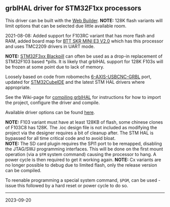 ## grblHAL driver for STM32F1xx processors

This driver can be built with the [Web Builder](http://svn.io-engineering.com:8080/?driver=STM32F1xx). __NOTE:__ 128K flash variants will limit options that can be selected due little available room.

2021-08-08: Added support for F103RC variant that has more flash and RAM, added board map for [BTT SKR MINI E3 V2.0](https://www.bigtree-tech.com/products/bigtreetech-skr-mini-e3-v2-0-32-bit-control-board-integrated-tmc2209-uart-for-ender-3.html) which has this processor and uses TMC2209 drivers in UART mode.

__NOTE:__ [STM32F3xx Blackpill](../STM32F3xx/README.md) can often be used as a drop-in replacement of STM32F103 based *pills. It is likely that grblHAL support for 128K F103s will be frozen at some point due to lack of memory.

Loosely based on code from robomechs [6-AXIS-USBCNC-GRBL](https://github.com/robomechs/6-AXIS-USBCNC-GRBL) port, updated for [STM32CubeIDE](https://www.st.com/en/development-tools/stm32cubeide.htm) and the latest STM HAL drivers where appropriate.

See the Wiki-page for [compiling grblHAL](https://github.com/grblHAL/core/wiki/Compiling-GrblHAL) for instructions for how to import the project, configure the driver and compile.

Available driver options can be found [here](Inc/my_machine.h).

__NOTE:__ F103 variant must have at least 128KB of flash, some chinese clones of F103C8 has 128K. The .ioc design file is not included as modifying the project via the designer requires a bit of cleanup after. The STM HAL is bypassed for all time critical code and to avoid bloat.  
__NOTE:__ The SD card plugin requires the SPI1 port to be remapped, disabling the JTAG/SWJ programming interfaces. This will be done on the first mount operation (via a `$FM` system command) causing the processor to hang. A power cycle is then required to get it working again.
__NOTE:__ Cx variants are no longer possible to debug due to limited flash, only the release version can be compiled.

To reenable programming a special system command, `$PGM`, can be used - issue this followed by a hard reset or power cycle to do so.

---
2023-09-20

